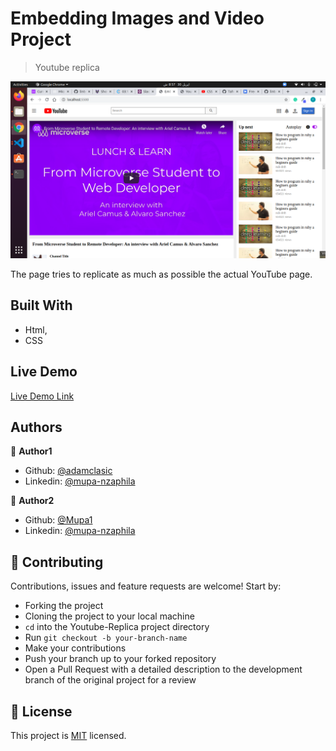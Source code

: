 # Embedding Images and Video Project

> Youtube replica

![screenshot](./images/Screenshot.png)

The page tries to replicate as much as possible the actual YouTube page.

## Built With

- Html,
- CSS

## Live Demo

[Live Demo Link](https://rawcdn.githack.com/adamclasic/Youtube-clone/99cc02a77534c058a569f31ce57489762cc81ea8/index.html)


## Authors

👤 **Author1**

- Github: [@adamclasic](https://github.com/visva-dev)
- Linkedin: [@mupa-nzaphila](https://www.linkedin.com/in/visvaldas-rapalis-009797b9/)


👤 **Author2**

- Github: [@Mupa1](https://github.com/talhawaqar)
- Linkedin: [@mupa-nzaphila](https://www.linkedin.com/in/talha-waqar-977257145/)

## 🤝 Contributing

Contributions, issues and feature requests are welcome! Start by:
* Forking the project
* Cloning the project to your local machine
* `cd` into the Youtube-Replica project directory
* Run `git checkout -b your-branch-name`
* Make your contributions
* Push your branch up to your forked repository
* Open a Pull Request with a detailed description to the development branch of the original project for a review

## 📝 License

This project is [MIT](https://opensource.org/licenses/MIT) licensed.

